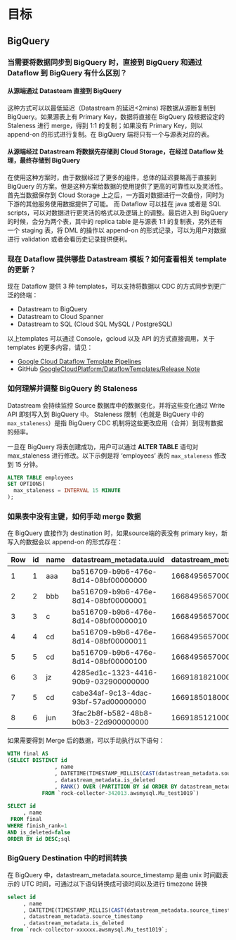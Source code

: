 # 目标

## BigQuery

### 当需要将数据同步到 BigQuery 时，直接到 BigQuery 和通过 Dataflow 到 BigQuery 有什么区别？

#### 从源端通过 Datasteam 直接到 BigQuery

这种方式可以以最低延迟（Datastream 的延迟<2mins) 将数据从源断复制到 BigQuery。如果源表上有 Primary Key，数据将直接在 BigQuery 段根据设定的 Staleness 进行 merge，得到 1:1 的复制；如果没有 Primary Key，则以 append-on 的形式进行复制。在 BigQuery 端将只有一个与源表对应的表。

#### 从源端经过 Datastream 将数据先存储到 Cloud Storage，在经过 Dataflow 处理，最终存储到 BigQuery

在使用这种方案时，由于数据经过了更多的组件，总体的延迟要略高于直接到 BigQuery 的方案。但是这种方案给数据的使用提供了更高的可靠性以及灵活性。首先当数据保存到 Cloud Storage 上之后，一方面对数据进行一次备份，同时为下游的其他服务使用数据提供了可能。 而 Dataflow 可以挂在 java 或者是 SQL scripts，可以对数据进行更灵活的格式以及逻辑上的调整。最后进入到 BigQuery 的时候，会分为两个表，其中的 replica table 是与源表 1:1 的复制表，另外还有一个 staging 表，将 DML 的操作以 append-on 的形式记录，可以为用户对数据进行 validation 或者会看历史记录提供便利。

### 现在 Dataflow 提供哪些 Datastream 模板？如何查看相关 template 的更新？

现在 Dataflow 提供 3 种 templates，可以支持将数据以 CDC 的方式同步到更广泛的终端：

* Datastream to BigQuery
* Datastream to Cloud Spanner
* Datastream to SQL (Cloud SQL MySQL / PostgreSQL)

以上templates 可以通过 Console，gcloud 以及 API 的方式直接调用，关于 templates 的更多内容，请见：

* [Google Cloud Dataflow Template Pipelines](https://github.com/GoogleCloudPlatform/DataflowTemplates)
* GitHub [GoogleCloudPlatform/DataflowTemplates/Release Note](https://github.com/GoogleCloudPlatform/DataflowTemplates/releases)

### 如何理解并调整 BigQuery 的 Staleness

Datastream 会持续监控 Source 数据库中的数据变化，并将这些变化通过 Write API 即刻写入到 BigQuery 中。 Staleness 限制（也就是 BigQuery 中的 `max_staleness`）是指 BigQuery CDC 机制将这些更改应用（合并）到现有数据的频率。

一旦在 BigQuery 将表创建成功，用户可以通过 **ALTER TABLE** 语句对 max\_staleness 进行修改。以下示例是将 ‘employees’ 表的 `max_staleness` 修改到 15 分钟。

```sql
ALTER TABLE employees
SET OPTIONS(
  max_staleness = INTERVAL 15 MINUTE
);
```

### 如果表中没有主键，如何手动 merge 数据

在 BigQuery 直接作为 destination 时，如果source端的表没有 primary key，新写入的数据会以 append-on 的形式存在：

<table><thead><tr><th width="100">Row</th><th width="100">id</th><th width="100">name</th><th>datastream_metadata.uuid</th><th>datastream_metadata.source_timestamp</th><th>datastream_metadata.is_deleted</th></tr></thead><tbody><tr><td>1</td><td>1</td><td>aaa</td><td>ba516709-b9b6-476e-8d14-08bf00000000</td><td>1668495657000</td><td>false</td></tr><tr><td>2</td><td>2</td><td>bbb</td><td>ba516709-b9b6-476e-8d14-08bf00000001</td><td>1668495657000</td><td>false</td></tr><tr><td>3</td><td>3</td><td>c</td><td>ba516709-b9b6-476e-8d14-08bf00000010</td><td>1668495657000</td><td>false</td></tr><tr><td>4</td><td>4</td><td>cd</td><td>ba516709-b9b6-476e-8d14-08bf00000011</td><td>1668495657000</td><td>false</td></tr><tr><td>5</td><td>5</td><td>cd</td><td>ba516709-b9b6-476e-8d14-08bf00000100</td><td>1668495657000</td><td>false</td></tr><tr><td>6</td><td>3</td><td>jz</td><td>4285ed1c-1323-4416-90b9-032900000000</td><td>1669181821000</td><td>false</td></tr><tr><td>7</td><td>5</td><td>cd</td><td>cabe34af-9c13-4dac-93bf-57ad00000000</td><td>1669185018000</td><td>true</td></tr><tr><td>8</td><td>6</td><td>jun</td><td>3fac2b8f-b582-48b8-b0b3-22d900000000</td><td>1669185121000</td><td>false</td></tr></tbody></table>

如果需要得到 Merge 后的数据，可以手动执行以下语句：

```sql
WITH final AS
(SELECT DISTINCT id
               , name
               , DATETIME(TIMESTAMP_MILLIS(CAST(datastream_metadata.source_timestamp as INT64)),"Asia/Shanghai") as Updated_timestam
               , datastream_metadata.is_deleted
               , RANK() OVER (PARTITION BY id ORDER BY datastream_metadata.source_timestamp DESC) AS finish_rank
           FROM `rock-collector-342013.awsmysql.Mu_test1019`)
 
SELECT id
     , name
 FROM final
WHERE finish_rank=1
AND is_deleted=false
ORDER BY id DESC;sql
```

### BigQuery Destination 中的时间转换

在 BigQuery 中，datastream\_metadata.source\_timestamp 是由 unix 时间戳表示的 UTC 时间，可通过以下语句转换成可读时间以及进行 timezone 转换

```sql
select id
     , name
     , DATETIME(TIMESTAMP_MILLIS(CAST(datastream_metadata.source_timestamp as INT64)),"Asia/Shanghai") as Updated_timestamp
     , datastream_metadata.source_timestamp
     , datastream_metadata.is_deleted 
 from `rock-collector-xxxxxx.awsmysql.Mu_test1019`;
```

